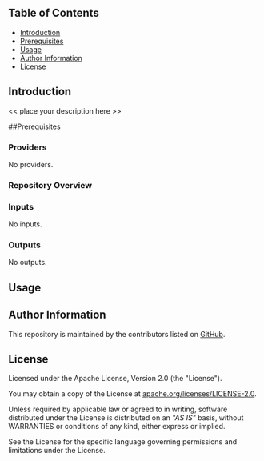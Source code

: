 <!-- BEGIN_TF_DOCS -->

## Table of Contents
* [Introduction](#introduction)
* [Prerequisites](#prerequisites)
* [Usage](#usage)
* [Author Information](#author-information)
* [License](#license)

## Introduction

<< place your description here >>

##Prerequisites

### Providers

No providers.

### Repository Overview

### Inputs

No inputs.

### Outputs

No outputs.

## Usage

## Author Information

This repository is maintained by the contributors listed on [GitHub](https://github.com/NetApp/FSxN-Samples/graphs/contributors).

## License

Licensed under the Apache License, Version 2.0 (the "License").

You may obtain a copy of the License at [apache.org/licenses/LICENSE-2.0](http://www.apache.org/licenses/LICENSE-2.0).

Unless required by applicable law or agreed to in writing, software distributed under the License is distributed on an _"AS IS"_ basis, without WARRANTIES or conditions of any kind, either express or implied.

See the License for the specific language governing permissions and limitations under the License.

<!-- END_TF_DOCS -->